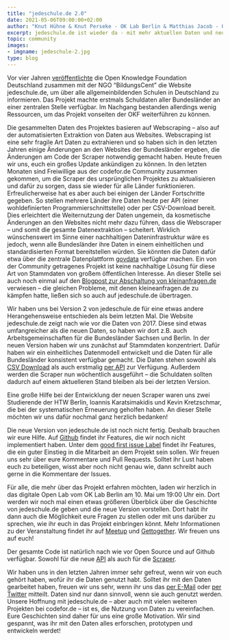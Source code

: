 ```yaml
---
title: "jedeschule.de 2.0"
date: 2021-05-06T09:00:00+02:00
author: "Knut Hühne & Knut Perseke - OK Lab Berlin & Matthias Jacob - OK Lab Potsdam"
excerpt: jedeschule.de ist wieder da - mit mehr aktuellen Daten und neuer API
topic: community
images:
- imgname: jedeschule-2.jpg
type: blog
---
```


Vor vier Jahren [veröffentlichte](https://okfn.de/blog/2017/03/jedeschule-launch/) die Open
Knowledge Foundation Deutschland zusammen mit der NGO “BildungsCent” die Website jedeschule.de, um
über alle allgemeinbildenden Schulen in Deutschland zu informieren. Das Projekt machte erstmals
Schuldaten aller Bundesländer an einer zentralen Stelle verfügbar. Im Nachgang bestanden allerdings
wenig Ressourcen, um das Projekt vonseiten der OKF weiterführen zu können.

Die gesammelten Daten des Projektes basieren auf Webscraping – also auf der automatisierten
Extraktion von Daten aus Websites. Webscraping ist eine sehr fragile Art Daten zu extrahieren und so
haben sich in den letzten Jahren einige Änderungen an den Websites der Bundesländer ergeben, die
Änderungen am Code der Scraper notwendig gemacht haben.  Heute freuen wir uns, euch ein großes
Update ankündigen zu können. In den letzten Monaten sind Freiwillige aus der codefor.de Community
zusammen gekommen, um die Scraper des ursprünglichen Projektes zu aktualisieren und dafür zu sorgen,
dass sie wieder für alle Länder funktionieren. Erfreulicherweise hat es aber auch bei einigen der
Länder Fortschritte gegeben. So stellen mehrere Länder ihre Daten heute per API (einer
wohldefinierten Programmierschnittstelle) oder per CSV-Download bereit. Dies erleichtert die
Weiternutzung der Daten ungemein, da kosmetische Änderungen an den Websites nicht mehr dazu führen,
dass die Webscraper – und somit die gesamte Datenextraktion – scheitert. Wirklich wünschenswert
im Sinne einer nachhaltigen Dateninfrastruktur wäre es jedoch, wenn alle Bundesländer ihre Daten
in einem einheitlichen und standardisierten Format bereitstellen würden. Sie könnten die Daten
dafür etwa über die zentrale Datenplattform [govdata](https://www.govdata.de) verfügbar machen. Ein 
von der Community getragenes Projekt ist keine nachhaltige Lösung für diese Art von Stammdaten
von großem öffentlichen Interesse. An dieser Stelle sei auch noch einmal auf den [Blogpost zur
Abschaltung von kleinanfragen.de](https://okfn.de/blog/2021/01/zur-abschaltung-von-kleine-anfragen/)
verwiesen – die gleichen Probleme, mit denen kleineanfragen.de zu kämpfen hatte, ließen sich so auch
auf jedeschule.de übertragen.

Wir haben uns bei Version 2 von jedeschule.de für eine etwas andere Herangehensweise entschieden als
beim letzten Mal. Die Website jedeschule.de zeigt nach wie vor die Daten von 2017. Diese sind etwas
umfangreicher als die neuen Daten, so haben wir dort z.B. auch Arbeitsgemeinschaften für die
Bundesländer Sachsen und Berlin. In der neuen Version haben wir uns zunächst auf Stammdaten
konzentriert. Dafür haben wir ein einheitliches Datenmodell entwickelt und die Daten für alle
Bundesländer konsistent verfügbar gemacht. Die Daten stehen sowohl als [CSV
Download](https://jedeschule.codefor.de/csv-data/) als auch erstmalig [per
API](https://jedeschule.codefor.de/docs) zur Verfügung. Außerdem werden die Scraper nun wöchentlich
ausgeführt – die Schuldaten sollten dadurch auf einem aktuelleren Stand bleiben als bei der letzten
Version.

Eine große Hilfe bei der Entwicklung der neuen Scraper waren uns zwei Studierende der HTW Berlin, Ioannis Karatsimakidis und Kevin Kretzschmar,
die bei der systematischen Erneuerung geholfen haben. An dieser Stelle möchten wir uns dafür nochmal
ganz herzlich bedanken!

Die neue Version von jedeschule.de ist noch nicht fertig. Deshalb brauchen wir eure Hilfe. Auf
[Github](https://github.com/Datenschule/jedeschule-scraper/issues) findet ihr Features, die wir noch
nicht implementiert haben. Unter dem [good first issue
Label](https://github.com/Datenschule/jedeschule-scraper/issues?q=is%3Aissue+is%3Aopen+label%3A%22good+first+issue%22)
findet ihr Features, die ein guter Einstieg in die Mitarbeit an dem Projekt sein sollen. Wir freuen
uns sehr über eure Kommentare und Pull Requests. Solltet ihr Lust haben euch zu beteiligen, wisst
aber noch nicht genau wie, dann schreibt auch gerne in die Kommentare der Issues.

Für alle, die mehr über das Projekt erfahren möchten, laden wir herzlich in das digitale Open Lab
vom OK Lab Berlin am 10. Mai um 19:00 Uhr ein. Dort werden wir noch mal einen etwas größeren
Überblick über die Geschichte von jedeschule.de geben und die neue Version vorstellen. Dort habt ihr
dann auch die Möglichkeit eure Fragen zu stellen oder mit uns darüber zu sprechen, wie ihr euch in
das Projekt einbringen könnt. Mehr Informationen zu der Veranstaltung findet ihr auf
[Meetup](https://www.meetup.com/OK-Lab-Berlin/events/zfccfsycchbnb/) und
[Gettogether](https://gettogether.community/events/10797/jedeschule-20-making-all-of-germanys-schools-accessible-once-again/).
Wir freuen uns auf euch!

Der gesamte Code ist natürlich nach wie vor Open Source und auf Github verfügbar. Sowohl für die
neue [API](https://github.com/codeforberlin/jedeschule-api) als auch für die
[Scraper](https://github.com/Datenschule/jedeschule-scraper).

Wir haben uns in den letzten Jahren immer sehr gefreut, wenn wir von euch gehört haben, wofür ihr
die Daten genutzt habt. Solltet ihr mit den Daten gearbeitet haben, freuen wir uns sehr, wenn ihr
uns das [per E-Mail](mailto:info@jedeschule.de) oder [per Twitter](https://twitter.com/codeforbe)
mitteilt. Daten sind nur dann sinnvoll, wenn sie auch genutzt werden. Unsere Hoffnung mit
jedeschule.de – aber auch mit vielen weiteren Projekten bei codefor.de – ist es, die Nutzung von
Daten zu vereinfachen. Eure Geschichten sind daher für uns eine große Motivation. Wir sind gespannt,
was ihr mit den Daten alles erforschen, prototypen und entwickeln werdet!


